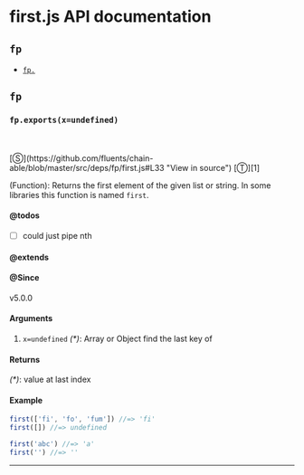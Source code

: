 # first.js API documentation

<!-- div class="toc-container" -->

<!-- div -->

## `fp`
* <a href="#fp-prototype-"  data-meta="exports x undefined"  data-call="exports x undefined"  data-category="List"  data-description="Function Returns the first element of the given list or string In some libraries this function is named first"  data-member="fp"  data-todos="could just pipe nth"  data-all="meta exports x undefined call exports x undefined category List description Function Returns the first element of the given list or string In some libraries nthis function is named first name member fp see notes todos could just pipe nth n klassProps" >`fp.`</a>

<!-- /div -->

<!-- /div -->

<!-- div class="doc-container" -->

<!-- div -->

## `fp`

<!-- div -->

<h3 id="fp-prototype-" data-member="fp" data-category="List" data-name="first"><code>fp.exports(x=undefined)</code></h3>
<br>
<br>
[&#x24C8;](https://github.com/fluents/chain-able/blob/master/src/deps/fp/first.js#L33 "View in source") [&#x24C9;][1]

(Function): Returns the first element of the given list or string. In some libraries
this function is named `first`.


#### @todos 

- [ ] could just pipe nth
 

#### @extends




#### @Since
v5.0.0

#### Arguments
1. `x=undefined` *(&#42;)*: Array or Object find the last key of

#### Returns
*(&#42;)*: value at last index

#### Example
```js
first(['fi', 'fo', 'fum']) //=> 'fi'
first([]) //=> undefined

first('abc') //=> 'a'
first('') //=> ''

```
---

<!-- /div -->

<!-- /div -->

<!-- /div -->

 [1]: #fp "Jump back to the TOC."
